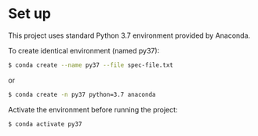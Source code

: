 Set up
======

This project uses standard Python 3.7 environment provided by Anaconda.

To create identical environment (named py37):
```bash
$ conda create --name py37 --file spec-file.txt
```
or
```bash
$ conda create -n py37 python=3.7 anaconda
```

Activate the environment before running the project:
```bash
$ conda activate py37
```
